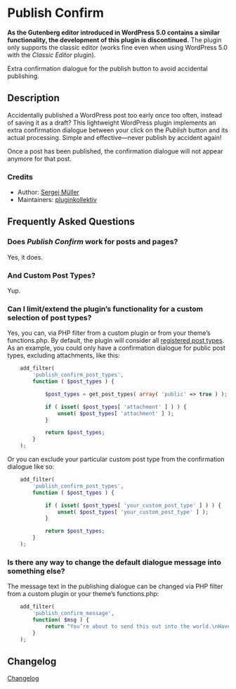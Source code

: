 # Publish Confirm #

**As the Gutenberg editor introduced in WordPress 5.0 contains a similar functionality,
    the development of this plugin is discontinued.**
The plugin only supports the classic editor 
    (works fine even when using WordPress 5.0 with the *Classic Editor* plugin).

Extra confirmation dialogue for the publish button to avoid accidental publishing.


## Description ##
Accidentally published a WordPress post too early once too often, instead of saving it as a draft? This lightweight WordPress plugin implements an extra confirmation dialogue between your click on the *Publish* button and its actual processing. Simple and effective—never publish by accident again!

Once a post has been published, the confirmation dialogue will not appear anymore for that post.


### Credits ###
* Author: [Sergej Müller](https://sergejmueller.github.io/)
* Maintainers: [pluginkollektiv](https://pluginkollektiv.org/)


## Frequently Asked Questions ##
### Does *Publish Confirm* work for posts and pages? ###
Yes, it does.

### And Custom Post Types? ###
Yup.

### Can I limit/extend the plugin’s functionality for a custom selection of post types? ###
Yes, you can, via PHP filter from a custom plugin or from your theme’s functions.php. By default, the plugin will consider all [registered post types](https://developer.wordpress.org/reference/functions/register_post_type/). As an example, you could only have a confirmation dialogue for public post types, excluding attachments, like this:

```php
	add_filter(
		'publish_confirm_post_types',
		function ( $post_types ) {

			$post_types = get_post_types( array( 'public' => true ) );

			if ( isset( $post_types[ 'attachment' ] ) ) {
				unset( $post_types[ 'attachment' ] );
			}

			return $post_types;
		}
	);
```

Or you can exclude your particular custom post type from the confirmation dialogue like so:

```php
	add_filter(
		'publish_confirm_post_types',
		function ( $post_types ) {

			if ( isset( $post_types[ 'your_custom_post_type' ] ) ) {
				unset( $post_types[ 'your_custom_post_type' ] );
			}

			return $post_types;
		}
	);
```

### Is there any way to change the default dialogue message into something else? ###
The message text in the publishing dialogue can be changed via PHP filter from a custom plugin or your theme’s functions.php:

```php
	add_filter(
		'publish_confirm_message',
		function( $msg ) {
			return "You’re about to send this out into the world.\nHave you added a kitten pic?";
		}
	);
```


## Changelog ##
[Changelog](CHANGELOG.md)
